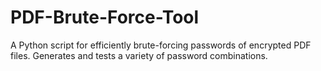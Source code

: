 # PDF-Brute-Force-Tool
A Python script for efficiently brute-forcing passwords of encrypted PDF files. Generates and tests a variety of password combinations.
